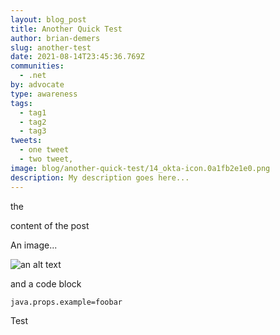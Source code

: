 ```yaml
---
layout: blog_post
title: Another Quick Test
author: brian-demers
slug: another-test
date: 2021-08-14T23:45:36.769Z
communities:
  - .net
by: advocate
type: awareness
tags:
  - tag1
  - tag2
  - tag3
tweets:
  - one tweet
  - two tweet,
image: blog/another-quick-test/14_okta-icon.0a1fb2e1e0.png
description: My description goes here...
---
```





the

 content of the post

An image...



![an alt text](blog/another-quick-test/20d.png "image title")



and a code block

```properties
java.props.example=foobar
```



Test